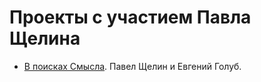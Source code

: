# Проекты с участием Павла Щелина

- [В поисках Смысла](InSearchOfMeaning). Павел Щелин и Евгений Голуб.
